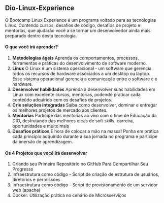 ## Dio-Linux-Experience

O Bootcamp Linux Experience é um programa voltado para as tecnologias Linux. Contendo cursos, desafios de código, desafios de projeto e mentorias, que ajudarão você a se tornar um desenvolvedor ainda mais preparado dentro desta tecnologia.

####  **O que você irá aprender?**

1. **Metodologias ágeis**
   Aprenda os comportamentos, processos, ferramentas e práticas do desenvolvimento de software moderno.
2. **Linux**
   O Linux é um sistema operacional - um software que gerencia todos os recursos de hardware associados a um desktop ou laptop. Esse sistema operacional gerencia a comunicação entre o software e o hardware.
3. **Desenvolver habilidades**
   Aprenda a desenvolver suas habilidades em Linux com excelente cursos, mentorias, podendo praticar cada conteúdo adquirido com os desafios de projetos.
4. **Crie soluções integradas**
   Saiba como desenvolver, dominar e entregar os melhores projetos de mercado aos clientes.
5. **Mentorias**
   Participe das mentorias ao vivo com o time de Educação da DIO, desfrutando das melhores dicas de soft skills, carreira, oportunidades e muito mais
6. **Desafios práticos**
   É hora de colocar a mão na massa! Ponha em prática cada princípio adquirido durante a sua jornada no programa e participe da imersão de aprendizagem.

#### **Os 4 Projetos que você irá desenvolver**

1. Criando seu Primeiro Repositório no GitHub Para Compartilhar Seu Progresso
2. Infraestrutura como código - Script de criação de estrutura de usuários, diretórios e permissões
3. Infraestrutura como código - Script de provisionamento de um servidor web (apache)
4. Docker: Utilização prática no cenário de Microsserviços
